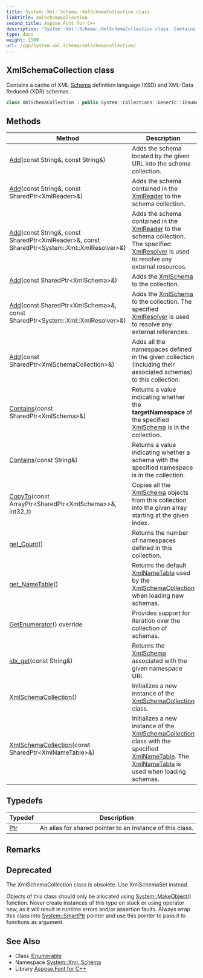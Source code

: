 ```yaml
---
title: System::Xml::Schema::XmlSchemaCollection class
linktitle: XmlSchemaCollection
second_title: Aspose.Font for C++
description: 'System::Xml::Schema::XmlSchemaCollection class. Contains a cache of XML Schema definition language (XSD) and XML-Data Reduced (XDR) schemas in C++.'
type: docs
weight: 1500
url: /cpp/system.xml.schema/xmlschemacollection/
---
```

## XmlSchemaCollection class


Contains a cache of XML [Schema](../) definition language (XSD) and XML-Data Reduced (XDR) schemas.

```cpp
class XmlSchemaCollection : public System::Collections::Generic::IEnumerable<SharedPtr<System::Xml::Schema::XmlSchema>>
```

## Methods

| Method | Description |
| --- | --- |
| [Add](./add/)(const String\&, const String\&) | Adds the schema located by the given URL into the schema collection. |
| [Add](./add/)(const String\&, const SharedPtr\<XmlReader\>\&) | Adds the schema contained in the [XmlReader](../../system.xml/xmlreader/) to the schema collection. |
| [Add](./add/)(const String\&, const SharedPtr\<XmlReader\>\&, const SharedPtr\<System::Xml::XmlResolver\>\&) | Adds the schema contained in the [XmlReader](../../system.xml/xmlreader/) to the schema collection. The specified [XmlResolver](../../system.xml/xmlresolver/) is used to resolve any external resources. |
| [Add](./add/)(const SharedPtr\<XmlSchema\>\&) | Adds the [XmlSchema](../xmlschema/) to the collection. |
| [Add](./add/)(const SharedPtr\<XmlSchema\>\&, const SharedPtr\<System::Xml::XmlResolver\>\&) | Adds the [XmlSchema](../xmlschema/) to the collection. The specified [XmlResolver](../../system.xml/xmlresolver/) is used to resolve any external references. |
| [Add](./add/)(const SharedPtr\<XmlSchemaCollection\>\&) | Adds all the namespaces defined in the given collection (including their associated schemas) to this collection. |
| [Contains](./contains/)(const SharedPtr\<XmlSchema\>\&) | Returns a value indicating whether the **targetNamespace** of the specified [XmlSchema](../xmlschema/) is in the collection. |
| [Contains](./contains/)(const String\&) | Returns a value indicating whether a schema with the specified namespace is in the collection. |
| [CopyTo](./copyto/)(const ArrayPtr\<SharedPtr\<XmlSchema\>\>\&, int32_t) | Copies all the [XmlSchema](../xmlschema/) objects from this collection into the given array starting at the given index. |
| [get_Count](./get_count/)() | Returns the number of namespaces defined in this collection. |
| [get_NameTable](./get_nametable/)() | Returns the default [XmlNameTable](../../system.xml/xmlnametable/) used by the [XmlSchemaCollection](./) when loading new schemas. |
| [GetEnumerator](./getenumerator/)() override | Provides support for iteration over the collection of schemas. |
| [idx_get](./idx_get/)(const String\&) | Returns the [XmlSchema](../xmlschema/) associated with the given namespace URI. |
| [XmlSchemaCollection](./xmlschemacollection/)() | Initializes a new instance of the [XmlSchemaCollection](./) class. |
| [XmlSchemaCollection](./xmlschemacollection/)(const SharedPtr\<XmlNameTable\>\&) | Initializes a new instance of the [XmlSchemaCollection](./) class with the specified [XmlNameTable](../../system.xml/xmlnametable/). The [XmlNameTable](../../system.xml/xmlnametable/) is used when loading schemas. |
## Typedefs

| Typedef | Description |
| --- | --- |
| [Ptr](./ptr/) | An alias for shared pointer to an instance of this class. |
## Remarks


## Deprecated
The XmlSchemaCollection class is obsolete. Use XmlSchemaSet instead. 

Objects of this class should only be allocated using [System::MakeObject()](../../system/makeobject/) function. Never create instances of this type on stack or using operator new, as it will result in runtime errors and/or assertion faults. Always wrap this class into [System::SmartPtr](../../system/smartptr/) pointer and use this pointer to pass it to functions as argument. 

## See Also

* Class [IEnumerable](../../system.collections.generic/ienumerable/)
* Namespace [System::Xml::Schema](../)
* Library [Aspose.Font for C++](../../)
